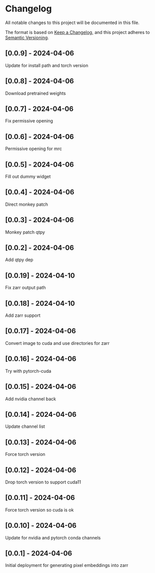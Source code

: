 # Changelog
All notable changes to this project will be documented in this file.

The format is based on [Keep a Changelog](https://keepachangelog.com/en/1.0.0/),
and this project adheres to [Semantic Versioning](https://semver.org/spec/v2.0.0.html).

## [0.0.9] - 2024-04-06
Update for install path and torch version

## [0.0.8] - 2024-04-06
Download pretrained weights

## [0.0.7] - 2024-04-06
Fix permissive opening

## [0.0.6] - 2024-04-06
Permissive opening for mrc

## [0.0.5] - 2024-04-06
Fill out dummy widget

## [0.0.4] - 2024-04-06
Direct monkey patch

## [0.0.3] - 2024-04-06
Monkey patch qtpy

## [0.0.2] - 2024-04-06
Add qtpy dep

## [0.0.19] - 2024-04-10
Fix zarr output path

## [0.0.18] - 2024-04-10
Add zarr support

## [0.0.17] - 2024-04-06
Convert image to cuda and use directories for zarr

## [0.0.16] - 2024-04-06
Try with pytorch-cuda

## [0.0.15] - 2024-04-06
Add nvidia channel back

## [0.0.14] - 2024-04-06
Update channel list

## [0.0.13] - 2024-04-06
Force torch version

## [0.0.12] - 2024-04-06
Drop torch version to support cuda11

## [0.0.11] - 2024-04-06
Force torch version so cuda is ok

## [0.0.10] - 2024-04-06
Update for nvidia and pytorch conda channels

## [0.0.1] - 2024-04-06
Initial deployment for generating pixel embeddings into zarr
